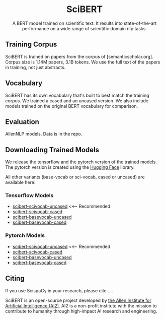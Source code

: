 # <center>SciBERT
<center>A BERT model trained on scientific text. It results into state-of-the-art performance on a wide range of scientific domain nlp tasks.</center>


## Training Corpus
SciBERT is trained on papers from the corpus of [semanticscholar.org]. Corpus size is 1.14M papers, 3.1B tokens. We use the full text of the papers in training, not just abstracts.

## Vocabulary
SciBERT has its own vocabulary that's built to best match the training corpus. We trained a cased and an uncased version. We also include models trained on the original BERT vocabulary for comparison.

## Evaluation
AllenNLP models. Data is in the repo. 

## Downloading Trained Models
We release the tensorflow and the pytorch version of the trained models. The pytorch version is created using the [Hugging Face](https://github.com/huggingface/pytorch-pretrained-BERT) library. 

All other variants (base-vocab or sci-vocab, cased or uncased) are available here:
### Tensorflow Models
* [scibert-scivocab-uncased](https://s3-us-west-2.amazonaws.com/ai2-s2-research/scibert/tensorflow_models/scibert_scivocab_uncased.tar.gz) <<-- Recommended 
* [scibert-scivocab-cased](https://s3-us-west-2.amazonaws.com/ai2-s2-research/scibert/tensorflow_models/scibert_scivocab_cased.tar.gz)
* [scibert-basevocab-uncased](https://s3-us-west-2.amazonaws.com/ai2-s2-research/scibert/tensorflow_models/scibert_basevocab_uncased.tar.gz)
* [scibert-basevocab-cased](https://s3-us-west-2.amazonaws.com/ai2-s2-research/scibert/tensorflow_models/scibert_basevocab_cased.tar.gz)

### Pytorch Models
* [scibert-scivocab-uncased](https://s3-us-west-2.amazonaws.com/ai2-s2-research/scibert/pytorch_models/scibert_scivocab_uncased.tar.gz) <<-- Recommended 
* [scibert-scivocab-cased](https://s3-us-west-2.amazonaws.com/ai2-s2-research/scibert/pytorch_models/scibert_scivocab_cased.tar.gz)
* [scibert-basevocab-uncased](https://s3-us-west-2.amazonaws.com/ai2-s2-research/scibert/pytorch_models/scibert_basevocab_uncased.tar.gz)
* [scibert-basevocab-cased](https://s3-us-west-2.amazonaws.com/ai2-s2-research/scibert/pytorch_models/scibert_basevocab_cased.tar.gz)


## Citing

If you use ScispaCy in your research, please cite .... 

SciBERT is an open-source project developed by [the Allen Institute for Artificial Intelligence (AI2)](http://www.allenai.org).
AI2 is a non-profit institute with the mission to contribute to humanity through high-impact AI research and engineering.




